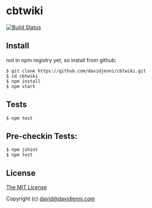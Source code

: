 cbtwiki
=======

[![Build Status](https://travis-ci.org/davidjenni/cbtwiki.png?branch=master)](https://travis-ci.org/davidjenni/cbtwiki)


## Install
not in npm registry yet, so install from github:

    $ git clone https://github.com/davidjenni/cbtwiki.git
    $ cd cbtwiki
    $ npm install
    $ npm start

## Tests

    $ npm test

## Pre-checkin Tests:

    $ npm jshint
    $ npm test


## License

[The MIT License](http://opensource.org/licenses/MIT)

Copyright (c) david@davidjenni.com
